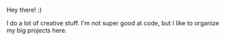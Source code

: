 Hey there! :)

I do a lot of creative stuff. I'm not super good at code, but I like to organize my big projects here.
